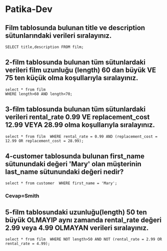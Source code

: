 # Patika-Dev
## Film tablosunda bulunan title ve description sütunlarındaki verileri sıralayınız.
`SELECT title,description FROM film;` 

## 2-film tablosunda bulunan tüm sütunlardaki verileri film uzunluğu (length) 60 dan büyük VE 75 ten küçük olma koşullarıyla sıralayınız.
```
select * from film 
WHERE length>60 AND length<70; 
```

## 3-film tablosunda bulunan tüm sütunlardaki verileri rental_rate 0.99 VE replacement_cost 12.99 VEYA 28.99 olma koşullarıyla sıralayınız.
`select * from film 
WHERE rental_rate = 0.99 AND (replacement_cost = 12.99 OR replacement_cost = 28.99); `

## 4-customer tablosunda bulunan first_name sütunundaki değeri 'Mary' olan müşterinin last_name sütunundaki değeri nedir?
` select * from customer 
WHERE first_name = 'Mary'; ` 
### Cevap=Smith

## 5-film tablosundaki uzunluğu(length) 50 ten büyük OLMAYIP aynı zamanda rental_rate değeri 2.99 veya 4.99 OLMAYAN verileri sıralayınız.
`select * from film 
WHERE NOT length>50 AND NOT (rental_rate = 2.99 OR rental_rate = 4.99);`
